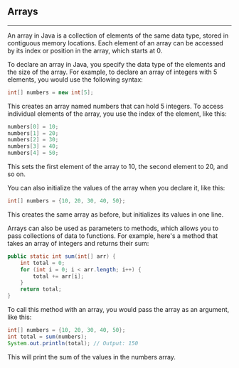 ## Arrays 

-----------------------------------------
An array in Java is a collection of elements of the same data type, 
stored in contiguous memory locations. 
Each element of an array can be accessed by its index or position in the array, 
which starts at 0.

To declare an array in Java,
you specify the data type of the elements and the size of the array.
For example, to declare an array of integers with 5 elements, 
you would use the following syntax:

```java
int[] numbers = new int[5];
```

This creates an array named numbers that can hold 5 integers. 
To access individual elements of the array, you use the index of the element, like this:

```java
numbers[0] = 10;
numbers[1] = 20;
numbers[2] = 30;
numbers[3] = 40;
numbers[4] = 50;
```

This sets the first element of the array to 10, the second element to 20, and so on.

You can also initialize the values of the array when you declare it, like this:


```java
int[] numbers = {10, 20, 30, 40, 50};
```

This creates the same array as before, but initializes its values in one line.

Arrays can also be used as parameters to methods, 
which allows you to pass collections of data to functions. For example, here's a method that takes an array of integers and returns their sum:

```java
public static int sum(int[] arr) {
    int total = 0;
    for (int i = 0; i < arr.length; i++) {
        total += arr[i];
    }
    return total;
}
```

To call this method with an array, you would pass the array as an argument, like this:

```java
int[] numbers = {10, 20, 30, 40, 50};
int total = sum(numbers);
System.out.println(total); // Output: 150
```

This will print the sum of the values in the numbers array.
